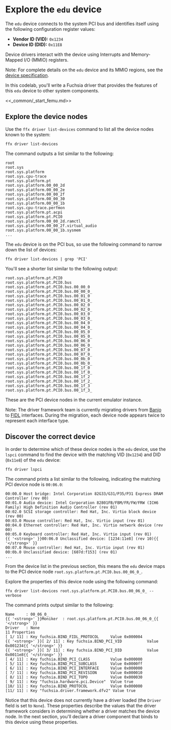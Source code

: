 # Explore the `edu` device

The `edu` device connects to the system PCI bus and identifies itself using the
following configuration register values:

*   **Vendor ID (VID):** `0x1234`
*   **Device ID (DID):** `0x11E8`

Device drivers interact with the device using Interrupts and Memory-Mapped I/O
(MMIO) registers.

Note: For complete details on the `edu` device and its MMIO regions, see the
[device specification][edu-device-spec].

In this codelab, you'll write a Fuchsia driver that provides the features of
this `edu` device to other system components.

<<_common/_start_femu.md>>

## Explore the device nodes

Use the `ffx driver list-devices` command to list all the device nodes known to
the system:

```posix-terminal
ffx driver list-devices
```

The command outputs a list similar to the following:

```none {:.devsite-disable-click-to-copy}
root
root.sys
root.sys.platform
root.sys.cpu-trace
root.sys.platform.pt
root.sys.platform.00_00_2d
root.sys.platform.00_00_2e
root.sys.platform.00_00_2f
root.sys.platform.00_00_30
root.sys.platform.00_00_1b
root.sys.cpu-trace.perfmon
root.sys.platform.pt.acpi
root.sys.platform.pt.PCI0
root.sys.platform.00_00_2d.ramctl
root.sys.platform.00_00_2f.virtual_audio
root.sys.platform.00_00_1b.sysmem
...
```

The `edu` device is on the PCI bus, so use the following command to narrow down
the list of devices:

```posix-terminal
ffx driver list-devices | grep 'PCI'
```

You'll see a shorter list similar to the following output:

```none {:.devsite-disable-click-to-copy}
root.sys.platform.pt.PCI0
root.sys.platform.pt.PCI0.bus
root.sys.platform.pt.PCI0.bus.00_00_0
root.sys.platform.pt.PCI0.bus.00_00_0_
root.sys.platform.pt.PCI0.bus.00_01_0
root.sys.platform.pt.PCI0.bus.00_01_0_
root.sys.platform.pt.PCI0.bus.00_02_0
root.sys.platform.pt.PCI0.bus.00_02_0_
root.sys.platform.pt.PCI0.bus.00_03_0
root.sys.platform.pt.PCI0.bus.00_03_0_
root.sys.platform.pt.PCI0.bus.00_04_0
root.sys.platform.pt.PCI0.bus.00_04_0_
root.sys.platform.pt.PCI0.bus.00_05_0
root.sys.platform.pt.PCI0.bus.00_05_0_
root.sys.platform.pt.PCI0.bus.00_06_0
root.sys.platform.pt.PCI0.bus.00_06_0_
root.sys.platform.pt.PCI0.bus.00_07_0
root.sys.platform.pt.PCI0.bus.00_07_0_
root.sys.platform.pt.PCI0.bus.00_0b_0
root.sys.platform.pt.PCI0.bus.00_0b_0_
root.sys.platform.pt.PCI0.bus.00_1f_0
root.sys.platform.pt.PCI0.bus.00_1f_0_
root.sys.platform.pt.PCI0.bus.00_1f_2
root.sys.platform.pt.PCI0.bus.00_1f_2_
root.sys.platform.pt.PCI0.bus.00_1f_3
root.sys.platform.pt.PCI0.bus.00_1f_3_
```

These are the PCI device nodes in the current emulator instance.

Note: The driver framework team is currently migrating drivers from
[Banjo][drivers-banjo] to [FIDL][drivers-fidl] interfaces. During the migration,
each device node appears twice to represent each interface type.

## Discover the correct device

In order to determine which of these device nodes is the `edu` device, use the
`lspci` command to find the device with the matching VID (`0x1234`) and
DID (`0x11e8`) of the `edu` device:

```posix-terminal
ffx driver lspci
```

The command prints a list similar to the following, indicating the matching PCI
device node is `00:06.0`:

```none {:.devsite-disable-click-to-copy}
00:00.0 Host bridge: Intel Corporation 82G33/G31/P35/P31 Express DRAM Controller (rev 00)
00:01.0 Audio device: Intel Corporation 82801FB/FBM/FR/FW/FRW (ICH6 Family) High Definition Audio Controller (rev 01)
00:02.0 SCSI storage controller: Red Hat, Inc. Virtio block device (rev 00)
00:03.0 Mouse controller: Red Hat, Inc. Virtio input (rev 01)
00:04.0 Ethernet controller: Red Hat, Inc. Virtio network device (rev 00)
00:05.0 Keyboard controller: Red Hat, Inc. Virtio input (rev 01)
{{ '<strong>' }}00:06.0 Unclassified device: [1234:11e8] (rev 10){{ '</strong>' }}
00:07.0 Mouse controller: Red Hat, Inc. Virtio input (rev 01)
00:0b.0 Unclassified device: [607d:f153] (rev 01)
...
```

From the device list in the previous section, this means the `edu` device maps
to the PCI device node `root.sys.platform.pt.PCI0.bus.00_06_0_`.

Explore the properties of this device node using the following command:

```posix-terminal
ffx driver list-devices root.sys.platform.pt.PCI0.bus.00_06_0_ --verbose
```

The command prints output similar to the following:

```none {:.devsite-disable-click-to-copy}
Name     : 00_06_0_
{{ '<strong>' }}Moniker  : root.sys.platform.pt.PCI0.bus.00_06_0_{{ '</strong>' }}
Driver   : None
11 Properties
[ 1/ 11] : Key fuchsia.BIND_FIDL_PROTOCOL     Value 0x000004
{{ '<strong>' }}[ 2/ 11] : Key fuchsia.BIND_PCI_VID           Value 0x001234{{ '</strong>' }}
{{ '<strong>' }}[ 3/ 11] : Key fuchsia.BIND_PCI_DID           Value 0x0011e8{{ '</strong>' }}
[ 4/ 11] : Key fuchsia.BIND_PCI_CLASS         Value 0x000000
[ 5/ 11] : Key fuchsia.BIND_PCI_SUBCLASS      Value 0x0000ff
[ 6/ 11] : Key fuchsia.BIND_PCI_INTERFACE     Value 0x000000
[ 7/ 11] : Key fuchsia.BIND_PCI_REVISION      Value 0x000010
[ 8/ 11] : Key fuchsia.BIND_PCI_TOPO          Value 0x000030
[ 9/ 11] : Key "fuchsia.hardware.pci.Device"  Value true
[10/ 11] : Key fuchsia.BIND_PROTOCOL          Value 0x000000
[11/ 11] : Key "fuchsia.driver.framework.dfv2" Value true
```

Notice that this device does not currently have a driver loaded (the `Driver`
field is set to `None`). These properties describe the values that the driver
framework considers in determining whether a driver matches the device node.
In the next section, you'll declare a driver component that binds to this device
using these properties.

<!-- Reference links -->

[drivers-banjo]: /docs/development/drivers/concepts/device_driver_model/banjo.md
[drivers-fidl]: /docs/development/drivers/concepts/device_driver_model/fidl.md
[edu-device-spec]: https://fuchsia.googlesource.com/third_party/qemu/+/refs/heads/main/docs/specs/edu.txt

